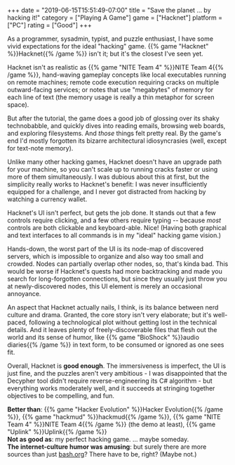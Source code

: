 +++
date = "2019-06-15T15:51:49-07:00"
title = "Save the planet ... by hacking it!"
category = ["Playing A Game"]
game = ["Hacknet"]
platform = ["PC"]
rating = ["Good"]
+++

As a programmer, sysadmin, typist, and puzzle enthusiast, I have some vivid expectations for the ideal "hacking" game.  {{% game "Hacknet" %}}Hacknet{{% /game %}} isn't it; but it's the closest I've seen yet.

Hacknet isn't as realistic as {{% game "NITE Team 4" %}}NITE Team 4{{% /game %}}, hand-waving gameplay concepts like local executables running on remote machines; remote code execution requiring cracks on multiple outward-facing services; or notes that use "megabytes" of memory for each line of text (the memory usage is really a thin metaphor for screen space).

But after the tutorial, the game does a good job of glossing over its shaky technobabble, and quickly dives into reading emails, browsing web boards, and exploring filesystems.  And <i>those</i> things felt pretty real.  By the game's end I'd mostly forgotten its bizarre architectural idiosyncrasies (well, except for text-note memory).

Unlike many other hacking games, Hacknet doesn't have an upgrade path for your machine, so you can't scale up to running cracks faster or using more of them simultaneously.  I was dubious about this at first, but the simplicity really works to Hacknet's benefit: I was never insufficiently equipped for a challenge, and I never got distracted from hacking by watching a currency wallet.

Hacknet's UI isn't perfect, but gets the job done.  It stands out that a few controls require clicking, and a few others require typing -- because <i>most</i> controls are both clickable and keyboard-able.  Nice!  (Having both graphical and text interfaces to all commands is in my "ideal" hacking game vision.)

Hands-down, the worst part of the UI is its node-map of discovered servers, which is impossible to organize and also way too small and crowded.  Nodes can partially overlap other nodes, so, that's kinda bad.  This would be worse if Hacknet's quests had more backtracking and made you search for long-forgotten connections, but since they usually just throw you at newly-discovered nodes, this UI element is merely an occasional annoyance.

An aspect that Hacknet actually nails, I think, is its balance between nerd culture and drama.  Granted, the core story isn't very elaborate; but it's well-paced, following a technological plot without getting lost in the technical details.  And it leaves plenty of freely-discoverable files that flesh out the world and its sense of humor, like {{% game "BioShock" %}}audio diaries{{% /game %}} in text form, to be consumed or ignored as one sees fit.

Overall, Hacknet is <b>good enough</b>.  The immersiveness is imperfect, the UI is just fine, and the puzzles aren't very ambitious - I was disappointed that the Decypher tool didn't require reverse-engineering its C# algorithm - but everything works moderately well, and it succeeds at stringing together objectives to be compelling, and fun.

<b>Better than</b>: {{% game "Hacker Evolution" %}}Hacker Evolution{{% /game %}}, {{% game "hackmud" %}}hackmud{{% /game %}}, {{% game "NITE Team 4" %}}NITE Team 4{{% /game %}} (the demo at least), {{% game "Uplink" %}}Uplink{{% /game %}}  
<b>Not as good as</b>: my perfect hacking game.  ... maybe someday.  
<b>The internet-culture humor was amusing</b>: but surely there are more sources than just <a href="http://bash.org">bash.org</a>?  There have to be, right?  (Maybe not.)
